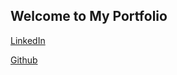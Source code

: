## Welcome to My Portfolio

[LinkedIn](https://www.linkedin.com/in/tyler-clawson-54a881160/)

[Github](https://github.com/tjclawson)
